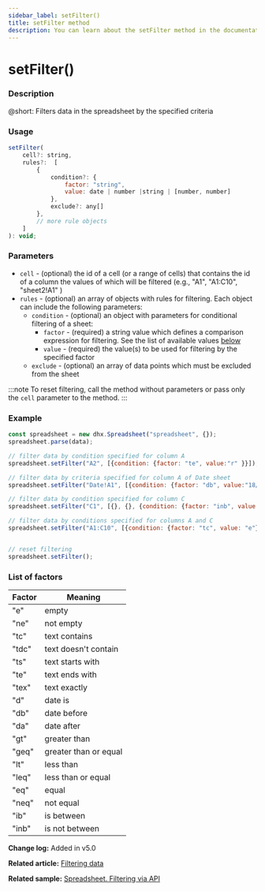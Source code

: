 ```yaml
---
sidebar_label: setFilter()
title: setFilter method
description: You can learn about the setFilter method in the documentation of the DHTMLX JavaScript Spreadsheet library. Browse developer guides and API reference, try out code examples and live demos, and download a free 30-day evaluation version of DHTMLX Spreadsheet.
---
```


# setFilter()

### Description

@short: Filters data in the spreadsheet by the specified criteria

### Usage

~~~jsx   
setFilter( 
    cell?: string,
    rules?:  [
        {
            condition?: {
                factor: "string", 
                value: date | number |string | [number, number]
            },
            exclude?: any[]
        },
        // more rule objects
    ]
): void;
~~~

### Parameters

- `cell` - (optional) the id of a cell (or a range of cells) that contains the id of a column the values of which will be filtered (e.g., "A1", "A1:C10", "sheet2!A1" )
- `rules` - (optional) an array of objects with rules for filtering. Each object can include the following parameters:
    - `condition` - (optional) an object with parameters for conditional filtering of a sheet:
        - `factor` - (required) a string value which defines a comparison expression for filtering. See the list of available values [below](#list-of-factors)
        - `value` - (required) the value(s) to be used for filtering by the specified factor
    - `exclude` - (optional) an array of data points which must be excluded from the sheet

:::note
To reset filtering, call the method without parameters or pass only the `cell` parameter to the method.
:::

### Example

~~~jsx {5,8,11,14}
const spreadsheet = new dhx.Spreadsheet("spreadsheet", {});
spreadsheet.parse(data);

// filter data by condition specified for column A
spreadsheet.setFilter("A2", [{condition: {factor: "te", value:"r" }}]);

// filter data by criteria specified for column A of Date sheet
spreadsheet.setFilter("Date!A1", [{condition: {factor: "db", value:"18/10/2022" }, exclude: ["25/06/2022"]}]);

// filter data by condition specified for column C
spreadsheet.setFilter("C1", [{}, {}, {condition: {factor: "inb", value: [5,8]}}]);

// filter data by conditions specified for columns A and C
spreadsheet.setFilter("A1:C10", [{condition: {factor: "tc", value: "e"}}, {}, {condition: {factor: "ib", value: [5,8]}}]);


// reset filtering
spreadsheet.setFilter();
~~~

### List of factors

| Factor | Meaning               |
| ------ | --------------------- |
| "e"    | empty                 |
| "ne"   | not empty             |
| "tc"   | text contains         |
| "tdc"  | text doesn't contain  |
| "ts"   | text starts with      |
| "te"   | text ends with        |
| "tex"  | text exactly          |
| "d"    | date is               |
| "db"   | date before           |
| "da"   | date after            |
| "gt"   | greater than          |
| "geq"  | greater than or equal |
| "lt"   | less than             |
| "leq"  | less than or equal    |
| "eq"   | equal                 |
| "neq"  | not equal             |
| "ib"   | is between            |
| "inb"  | is not between        |

**Change log:** Added in v5.0

**Related article:** [Filtering data](working_with_ssheet.md#filtering-data)

**Related sample:** [Spreadsheet. Filtering via API](https://snippet.dhtmlx.com/effrcsg6)